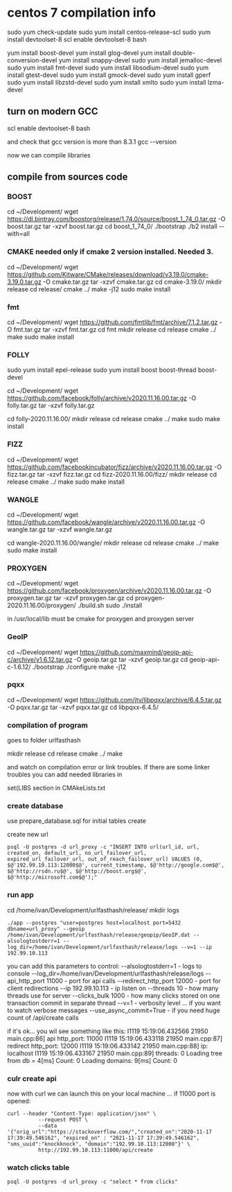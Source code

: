 # centos 7 compilation info


sudo yum check-update
sudo yum install centos-release-scl
sudo yum install devtoolset-8
scl enable devtoolset-8 bash

yum install boost-devel
yum install glog-devel
yum install double-conversion-devel
yum install snappy-devel
sudo yum install jemalloc-devel
sudo yum install fmt-devel
sudo yum install libsodium-devel
sudo yum install gtest-devel
sudo yum install gmock-devel
sudo yum install gperf
sudo yum install libzstd-devel
sudo yum install xmlto
sudo yum install lzma-devel




## turn on modern GCC

scl enable devtoolset-8 bash

and check that gcc version is more than 8.3.1
gcc --version

now we can compile libraries


## compile from sources code

### BOOST

cd ~/Development/
wget https://dl.bintray.com/boostorg/release/1.74.0/source/boost_1_74_0.tar.gz -O boost.tar.gz
tar -xzvf boost.tar.gz
cd boost_1_74_0/
./bootstrap
./b2 install --with=all

### CMAKE   needed only if cmake 2 version installed. Needed 3.
cd ~/Development/
wget https://github.com/Kitware/CMake/releases/download/v3.19.0/cmake-3.19.0.tar.gz -O cmake.tar.gz
tar -xzvf cmake.tar.gz
cd cmake-3.19.0/
mkdir release
cd release/
cmake ../
make -j12
sudo make install


### fmt
cd ~/Development/
wget https://github.com/fmtlib/fmt/archive/7.1.2.tar.gz -O fmt.tar.gz
tar -xzvf fmt.tar.gz
cd fmt
mkdir release
cd release
cmake ../
make
sudo make install

### FOLLY

sudo yum install epel-release
sudo yum install boost boost-thread boost-devel

cd ~/Development/
wget https://github.com/facebook/folly/archive/v2020.11.16.00.tar.gz -O folly.tar.gz
tar -xzvf folly.tar.gz

cd folly-2020.11.16.00/
mkdir release
cd release
cmake ../
make
sudo make install

### FIZZ

cd ~/Development/
wget https://github.com/facebookincubator/fizz/archive/v2020.11.16.00.tar.gz -O fizz.tar.gz
tar -xzvf fizz.tar.gz
cd fizz-2020.11.16.00/fizz/
mkdir release
cd release
cmake ../
make
sudo make install

### WANGLE
cd ~/Development/
wget https://github.com/facebook/wangle/archive/v2020.11.16.00.tar.gz -O wangle.tar.gz
tar -xzvf wangle.tar.gz

cd wangle-2020.11.16.00/wangle/
mkdir release
cd release
cmake ../
make
sudo make install



### PROXYGEN
cd ~/Development/
wget https://github.com/facebook/proxygen/archive/v2020.11.16.00.tar.gz -O proxygen.tar.gz
tar -xzvf proxygen.tar.gz
cd proxygen-2020.11.16.00/proxygen/
./build.sh
sudo ./install

in /usr/local/lib must be cmake for proxygen and proxygen server

### GeoIP

cd ~/Development/
wget https://github.com/maxmind/geoip-api-c/archive/v1.6.12.tar.gz -O geoip.tar.gz
tar -xzvf geoip.tar.gz
cd geoip-api-c-1.6.12/
./bootstrap
./configure
make -j12


### pqxx

cd ~/Development/
wget https://github.com/jtv/libpqxx/archive/6.4.5.tar.gz -O pqxx.tar.gz
tar -xzvf pqxx.tar.gz
cd libpqxx-6.4.5/



### compilation of program

goes to folder urlfasthash


mkdir release
cd release
cmake ../
make

and watch on compilation error or link troubles.
If there are some linker troubles you can add needed libraries in 

set(LIBS section in CMAkeLists.txt

### create database

use prepare_database.sql for initial tables create


create new url

```
psql -U postgres -d url_proxy -c "INSERT INTO url(url_id, url, created_on, default_url, no_url_failover_url, expired_url_failover_url, out_of_reach_failover_url) VALUES (0, $@'192.99.10.113:12000$@', current_timestamp, $@'http://google.com$@', $@'http://rsdn.ru$@', $@'http://boost.org$@', $@'http://microsoft.com$@');"
```

### run app
cd /home/ivan/Development/urlfasthash/release/
mkdir logs

```
./app --postgres "user=postgres host=localhost port=5432 dbname=url_proxy" --geoip /home/ivan/Development/urlfasthash/release/geopip/GeoIP.dat --alsologtostderr=1 --log_dir=/home/ivan/Development/urlfasthash/release/logs --v=1 --ip 192.99.10.113
```

you can add this parameters to control:
--alsologtostderr=1  - logs to console
--log_dir=/home/ivan/Development/urlfasthash/release/logs
--api_http_port 11000     - port for api calls
--redirect_http_port 12000     - port for client redirections
--ip 192.99.10.113                  - ip listen on
--threads 10                      - how many threads use for server
--clicks_bulk 1000                - how many clicks stored on one transaction commit in separate thread
--v=1                             - verbosity level ... if you want to watch verbose messages
--use_async_commit=True			  - if you need huge count of /api/create calls


if it's ok... you wil see something like this:
I1119 15:19:06.432566 21950 main.cpp:86] api http_port: 11000
I1119 15:19:06.433118 21950 main.cpp:87] redirect http_port: 12000
I1119 15:19:06.433142 21950 main.cpp:88] ip: localhost
I1119 15:19:06.433167 21950 main.cpp:89] threads: 0
Loading tree from db = 4[ms]
Count: 0
Loading domains: 9[ms]
Count: 0

### culr create api

now with curl we can launch this on your local machine ... if 11000 port is opened:

```
curl --header "Content-Type: application/json" \
		  --request POST \
		  --data '{"orig_url":"https://stackoverflow.com/","created_on":"2020-11-17 17:39:49.546162", "expired_on" : "2021-11-17 17:39:49.546162", "sms_uuid":"knockknock", "domain":"192.99.10.113:12000"}' \
		  http://192.99.10.113:11000/api/create
```

### watch clicks table

```
psql -U postgres -d url_proxy -c "select * from clicks"
```